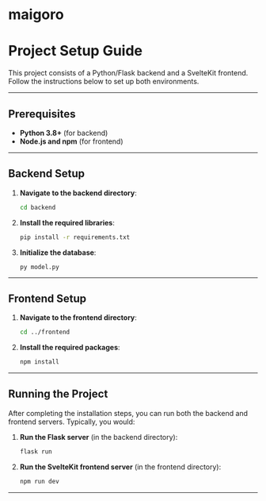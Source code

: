 # maigoro

# Project Setup Guide

This project consists of a Python/Flask backend and a SvelteKit frontend. Follow the instructions below to set up both environments.

---

## Prerequisites

- **Python 3.8+** (for backend)
- **Node.js and npm** (for frontend)

---

## Backend Setup

1. **Navigate to the backend directory**:
   ```bash
   cd backend
   ```
2. **Install the required libraries**:
   ```bash
   pip install -r requirements.txt
   ```
3. **Initialize the database**:
   ```
   py model.py
   ```
---

## Frontend Setup

1. **Navigate to the frontend directory**:
   ```bash
   cd ../frontend
   ```

2. **Install the required packages**:
   ```bash
   npm install
   ```

---

## Running the Project

After completing the installation steps, you can run both the backend and frontend servers. Typically, you would:

1. **Run the Flask server** (in the backend directory):
   ```bash
   flask run
   ```

2. **Run the SvelteKit frontend server** (in the frontend directory):
   ```bash
   npm run dev
   ```

---

